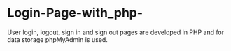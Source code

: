 # Login-Page-with_php-
User login, logout, sign in and sign out pages are developed in PHP and for data storage phpMyAdmin is used.
